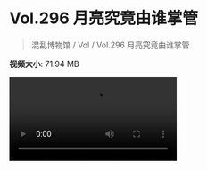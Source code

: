 # Vol.296 月亮究竟由谁掌管

> 混乱博物馆 / Vol / Vol.296 月亮究竟由谁掌管

**视频大小**: 71.94 MB

<div class="video"><video src="https://file.hsyhx.top/archive/296.mp4" controls preload>🤔 您的浏览器不支持 video 标签</video></div>